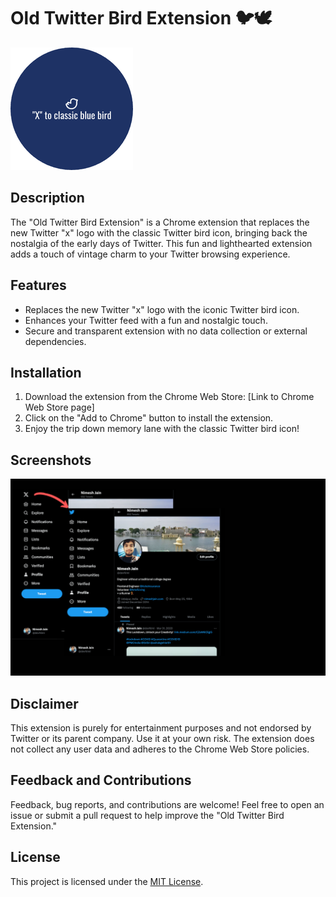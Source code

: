 # Old Twitter Bird Extension 🐦🕊️

![Extension Logo](icons/ext_icon_196.png)

## Description

The "Old Twitter Bird Extension" is a Chrome extension that replaces the new Twitter "x" logo with the classic Twitter bird icon, bringing back the nostalgia of the early days of Twitter. This fun and lighthearted extension adds a touch of vintage charm to your Twitter browsing experience.

## Features

- Replaces the new Twitter "x" logo with the iconic Twitter bird icon.
- Enhances your Twitter feed with a fun and nostalgic touch.
- Secure and transparent extension with no data collection or external dependencies.

## Installation

1. Download the extension from the Chrome Web Store: [Link to Chrome Web Store page]
2. Click on the "Add to Chrome" button to install the extension.
3. Enjoy the trip down memory lane with the classic Twitter bird icon!

## Screenshots

![Screenshot 1](screenshots/screenshot-1.png)

## Disclaimer

This extension is purely for entertainment purposes and not endorsed by Twitter or its parent company. Use it at your own risk. The extension does not collect any user data and adheres to the Chrome Web Store policies.

## Feedback and Contributions

Feedback, bug reports, and contributions are welcome! Feel free to open an issue or submit a pull request to help improve the "Old Twitter Bird Extension."

## License

This project is licensed under the [MIT License](LICENSE).

